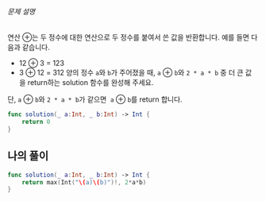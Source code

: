 ###### 문제 설명

연산 ⊕는 두 정수에 대한 연산으로 두 정수를 붙여서 쓴 값을 반환합니다. 예를 들면 다음과 같습니다.
- 12 ⊕ 3 = 123
- 3 ⊕ 12 = 312
양의 정수 `a`와 `b`가 주어졌을 때, `a` ⊕ `b`와 `2 * a * b` 중 더 큰 값을 return하는 solution 함수를 완성해 주세요.

단, `a` ⊕ `b`와 `2 * a * b`가 같으면  `a` ⊕ `b`를 return 합니다.

```swift
func solution(_ a:Int, _ b:Int) -> Int {
    return 0
}
```


## 나의 풀이

```swift
func solution(_ a:Int, _ b:Int) -> Int {
    return max(Int("\(a)\(b)")!, 2*a*b)
}
```

